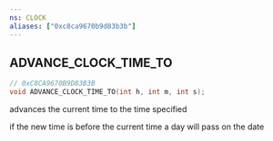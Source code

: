 ```yaml
---
ns: CLOCK
aliases: ["0xc8ca9670b9d83b3b"]
---
```

## ADVANCE_CLOCK_TIME_TO

```c
// 0xC8CA9670B9D83B3B
void ADVANCE_CLOCK_TIME_TO(int h, int m, int s);
```

advances the current time to the time specified

if the new time is before the current time a day will pass on the date

